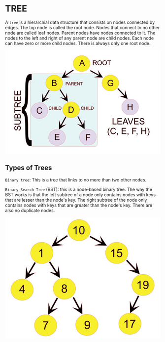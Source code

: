# TREE

A `tree` is a hierarchial data structure that consists on nodes connected by edges. 
The top node is called the root node. Nodes that connect to no other node are called leaf nodes. Parent nodes have nodes connected to it. The nodes to the left and right of any parent node are child nodes. Each node can have zero or more child nodes. There is always only one root node. 

![Binary Tree](Binary-tree-img.jpg)

## Types of Trees
`Binary tree`: This is a tree that links to no more than two other nodes. 

`Binary Search Tree` (BST): this is a node-based binary tree. The way the BST works is that the left subtree of a node only contains nodes with keys that are lesser than the node's key. The right subtree of the node only contains nodes with keys that are greater than the node's key. There are also no duplicate nodes. 

![BST](BST-img.jpg)

